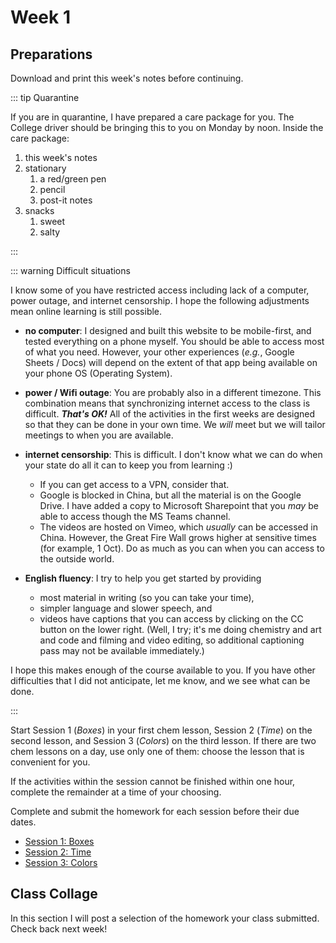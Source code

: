 # Week 1

## Preparations

Download and print this week's notes before continuing.

<Foldable>

::: tip Quarantine

If you are in quarantine, I have prepared a care package for you.  The College driver should be bringing this to you on Monday by noon.  Inside the care package:
  1. this week's notes
  2. stationary
     1. a red/green pen
     2. pencil
     3. post-it notes
  3. snacks
     1. sweet
     2. salty

:::

</Foldable>

<Foldable>

::: warning Difficult situations

I know some of you have restricted access including lack of a computer, power outage, and internet censorship.  I hope the following adjustments mean online learning is still possible.

* **no computer**: I designed and built this website to be mobile-first, and tested everything on a phone myself.  You should be able to access most of what you need.  However, your other experiences (*e.g.*, Google Sheets / Docs) will depend on the extent of that app being available on your phone OS (Operating System).

* **power / Wifi outage**: You are probably also in a different timezone.  This combination means that synchronizing internet access to the class is difficult.  ***That's OK!***  All of the activities in the first weeks are designed so that they can be done in your own time.  We *will* meet but we will tailor meetings to when you are available.

* **internet censorship**: This is difficult.  I don't know what we can do when your state do all it can to keep you from learning :)  
  * If you can get access to a VPN, consider that. 
  * Google is blocked in China, but all the material is on the Google Drive.  I have added a copy to Microsoft Sharepoint that you *may* be able to access though the MS Teams channel.  
  * The videos are hosted on Vimeo, which *usually* can be accessed in China. However, the Great Fire Wall grows higher at sensitive times (for example, 1 Oct).  Do as much as you can when you can access to the outside world.

* **English fluency**: I try to help you get started by providing
  * most material in writing (so you can take your time), 
  * simpler language and slower speech, and
  * videos have captions that you can access by clicking on the CC button on the lower right.  (Well, I try; it's me doing chemistry and art and code and filming and video editing, so additional captioning pass may not be available immediately.)

I hope this makes enough of the course available to you.  If you have other difficulties that I did not anticipate, let me know, and we see what can be done.

:::

</Foldable>

Start Session 1 (*Boxes*) in your first chem lesson, Session 2 (*Time*) on the second lesson, and Session 3 (*Colors*) on the third lesson.  If there are two chem lessons on a day, use only one of them: choose the lesson that is convenient for you.

If the activities within the session cannot be finished within one hour, complete the remainder at a time of your choosing.

Complete and submit the homework for each session before their due dates.

* [Session 1: Boxes](./Session1)
* [Session 2: Time](./Session2)
* [Session 3: Colors](./Session3)

## Class Collage

In this section I will post a selection of the homework your class submitted.  Check back next week!